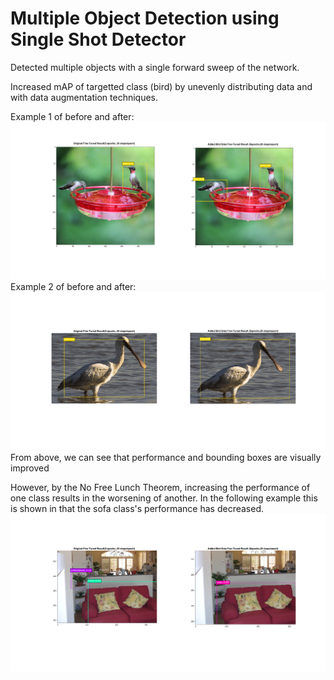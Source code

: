 # Multiple Object Detection using Single Shot Detector

Detected multiple objects with a single forward sweep of the network.

Increased mAP of targetted class (bird) by unevenly distributing data and with data augmentation techniques.

Example 1 of before and after:
![alt text](https://github.com/JeffreyYeung7/ObjDetection-SSD/blob/master/bird_demo1.png)
Example 2 of before and after:
![alt text](https://github.com/JeffreyYeung7/ObjDetection-SSD/blob/master/bird_demo2.png)
From above, we can see that performance and bounding boxes are visually improved

However, by the No Free Lunch Theorem, increasing the performance of one class results in the worsening of another. In the following example this is shown in that the sofa class's performance has decreased.
![alt text](https://github.com/JeffreyYeung7/ObjDetection-SSD/blob/master/sofa_demo.png)
